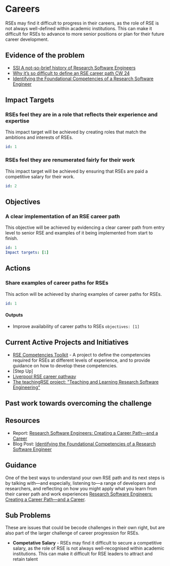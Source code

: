 # Careers

RSEs may find it difficult to progress in their careers, as the role of RSE is not always well-defined within academic institutions. This can make it difficult for RSEs to advance to more senior positions or plan for their future career development.

## Evidence of the problem

- [SSI A not-so-brief history of Research Software Engineers](https://www.software.ac.uk/blog/not-so-brief-history-research-software-engineers-0)
- [Why it’s so difficult to define an RSE career path CW 24](https://www.software.ac.uk/blog/why-its-so-difficult-define-rse-career-path)
- [Identifying the Foundational Competencies of a Research Software Engineer](https://www.software.ac.uk/blog/identifying-foundational-competencies-research-software-engineer)

## Impact Targets

### RSEs feel they are in a role that reflects their experience and expertise

This impact target will be achieved by creating roles that match the ambitions and interests of RSEs.

```yaml
id: 1
```

### RSEs feel they are renumerated fairly for their work

This impact target will be achieved by ensuring that RSEs are paid a competitive salary for their work.

```yaml
id: 2
```

## Objectives

### A clear implementation of an RSE career path

This objective will be achieved by evidencing a clear career path from entry level to senior RSE and examples of it being implemented from start to finish.

```yaml
id: 1
Impact targets: [1]
```

## Actions

### Share examples of career paths for RSEs

This action will be achieved by sharing examples of career paths for RSEs.

```yaml
id: 1
```

#### Outputs

- Improve availability of career paths to RSEs `objectives: [1]`

## Current Active Projects and Initiatives

- [RSE Competencies Toolkit](https://github.com/RSEToolkit/rse-competencies-toolkit/issues) - A project to define the competencies required for RSEs at different levels of experience, and to provide guidance on how to develop these competencies.
- [Step Up]
- [Liverpool RSE career pathway](https://indd.adobe.com/view/26ee34db-2751-461f-941c-ca45f9d96f17)
- [The teachingRSE project: "Teaching and Learning Research Software Engineering"](https://github.com/the-teachingRSE-project/competencies)

## Past work towards overcoming the challenge

## Resources

- Report: [Research Software Engineers: Creating a Career Path—and a Career](https://zenodo.org/records/10073233)
- Blog Post: [Identifying the Foundational Competencies of a Research Software Engineer](https://www.software.ac.uk/blog/identifying-foundational-competencies-research-software-engineer)

## Guidance

One of the best ways to understand your own RSE path and its next steps is by talking with—and especially, listening to—a range of developers and researchers, and reflecting on how you might apply what you learn from their career path and work experiences [Research Software Engineers: Creating a Career Path—and a Career](https://zenodo.org/records/10073233).

## Sub Problems

These are issues that could be becode challenges in their own right, but are also part of the larger challenge of career progression for RSEs.

- **Competative Salary** - RSEs may find it difficult to secure a competitive salary, as the role of RSE is not always well-recognised within academic institutions. This can make it difficult for RSE leaders to attract and retain talent

